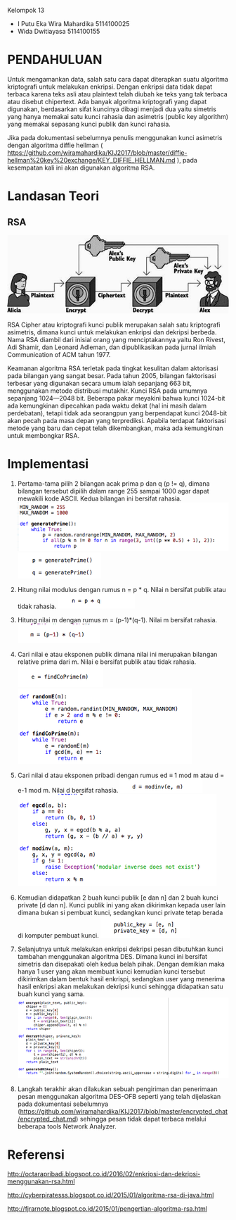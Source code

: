 Kelompok 13<br />
- I Putu Eka Wira Mahardika		5114100025<br />
- Wida Dwitiayasa				5114100155


# PENDAHULUAN #

Untuk mengamankan data, salah satu cara dapat diterapkan suatu algoritma kriptografi
untuk melakukan enkripsi. Dengan enkripsi data tidak dapat terbaca karena teks asli atau
plaintext telah diubah ke teks yang tak terbaca atau disebut chipertext. Ada banyak algoritma
kriptografi yang dapat digunakan, berdasarkan sifat kuncinya dibagi menjadi dua yaitu simetris
yang hanya memakai satu kunci rahasia dan asimetris (public key algorithm) yang memakai
sepasang kunci publik dan kunci rahasia.

Jika pada dokumentasi sebelumnya penulis menggunakan kunci asimetris dengan algoritma diffie hellman ( https://github.com/wiramahardika/KIJ2017/blob/master/diffie-hellman%20key%20exchange/KEY_DIFFIE_HELLMAN.md ), pada kesempatan kali ini akan digunakan algoritma RSA. 


# Landasan Teori #

## RSA ##

![alt tag](https://github.com/wiramahardika/KIJ2017/blob/7f77db5a1caca3c2b573a8c4a02f770c72c5cabd/rsa_cryptograph/img/rsa.jpg?raw=true)

RSA Cipher atau kriptografi kunci publik merupakan salah satu kriptografi asimetris, dimana kunci untuk melakukan enkripsi dan dekripsi berbeda. Nama RSA diambil dari inisial orang yang menciptakannya yaitu Ron Rivest, Adi Shamir, dan Leonard Adleman, dan dipublikasikan pada jurnal ilmiah Communication of ACM tahun 1977.

Keamanan algoritma RSA terletak pada tingkat kesulitan dalam aktorisasi pada bilangan yang sangat besar. Pada tahun 2005, bilangan faktorisasi terbesar yang digunakan secara umum ialah sepanjang 663 bit, menggunakan metode distribusi mutakhir. Kunci RSA pada umumnya sepanjang 1024—2048 bit. Beberapa pakar meyakini bahwa kunci 1024-bit ada kemungkinan dipecahkan pada waktu dekat (hal ini masih dalam perdebatan), tetapi tidak ada seorangpun yang berpendapat kunci 2048-bit akan pecah pada masa depan yang terprediksi.
Apabila terdapat faktorisasi metode yang baru dan cepat telah dikembangkan, maka ada kemungkinan untuk membongkar RSA.


# Implementasi #

1. Pertama-tama pilih 2 bilangan acak prima p dan q (p != q), dimana bilangan tersebut dipilih dalam range 255 sampai 1000 agar dapat mewakili kode ASCII. Kedua bilangan ini bersifat rahasia.
![alt tag](https://raw.githubusercontent.com/wiramahardika/KIJ2017/b04e0e816bd66f9c0d30b13cd1581b8934c15203/rsa_cryptograph/img/1.png)
![alt tag](https://raw.githubusercontent.com/wiramahardika/KIJ2017/b04e0e816bd66f9c0d30b13cd1581b8934c15203/rsa_cryptograph/img/2.png)

2. Hitung nilai modulus dengan rumus n = p * q. Nilai n bersifat publik atau tidak rahasia.
![alt tag](https://raw.githubusercontent.com/wiramahardika/KIJ2017/b04e0e816bd66f9c0d30b13cd1581b8934c15203/rsa_cryptograph/img/3.png)

3. Hitung nilai m dengan rumus m = (p-1)*(q-1). Nilai m bersifat rahasia.
![alt tag](https://raw.githubusercontent.com/wiramahardika/KIJ2017/b04e0e816bd66f9c0d30b13cd1581b8934c15203/rsa_cryptograph/img/4.png)

4. Cari nilai e atau eksponen publik dimana nilai ini merupakan bilangan relative prima dari m. Nilai e bersifat publik atau tidak rahasia.
![alt tag](https://raw.githubusercontent.com/wiramahardika/KIJ2017/b04e0e816bd66f9c0d30b13cd1581b8934c15203/rsa_cryptograph/img/5.png)
![alt tag](https://raw.githubusercontent.com/wiramahardika/KIJ2017/b04e0e816bd66f9c0d30b13cd1581b8934c15203/rsa_cryptograph/img/6.png)

5. Cari nilai d atau eksponen pribadi dengan rumus ed ≡ 1 mod m atau d = e-1 mod m. Nilai d bersifat rahasia.
![alt tag](https://raw.githubusercontent.com/wiramahardika/KIJ2017/b04e0e816bd66f9c0d30b13cd1581b8934c15203/rsa_cryptograph/img/7.png)
![alt tag](https://raw.githubusercontent.com/wiramahardika/KIJ2017/b04e0e816bd66f9c0d30b13cd1581b8934c15203/rsa_cryptograph/img/8.png)

6. Kemudian didapatkan 2 buah kunci publik [e dan n] dan 2 buah kunci private [d dan n]. Kunci publik ini yang akan dikirimkan kepada user lain dimana bukan si pembuat kunci, sedangkan kunci private tetap berada di komputer pembuat kunci.
![alt tag](https://raw.githubusercontent.com/wiramahardika/KIJ2017/b04e0e816bd66f9c0d30b13cd1581b8934c15203/rsa_cryptograph/img/9.png)

7. Selanjutnya untuk melakukan enkripsi dekripsi pesan dibutuhkan kunci tambahan menggunakan algoritma DES. Dimana kunci ini bersifat simetris dan disepakati oleh kedua belah pihak. Dengan demikian maka hanya 1 user yang akan membuat kunci kemudian kunci tersebut dikirimkan dalam bentuk hasil enkrispi, sedangkan user yang menerima hasil enkripsi akan melakukan dekripsi kunci sehingga didapatkan satu buah kunci yang sama.
![alt tag](https://raw.githubusercontent.com/wiramahardika/KIJ2017/b04e0e816bd66f9c0d30b13cd1581b8934c15203/rsa_cryptograph/img/11.png)

8. Langkah terakhir akan dilakukan sebuah pengiriman dan penerimaan pesan menggunakan algoritma DES-OFB seperti yang telah dijelaskan pada dokumentasi sebelumnya (https://github.com/wiramahardika/KIJ2017/blob/master/encrypted_chat/encrypted_chat.md) sehingga pesan tidak dapat terbaca melalui beberapa tools Network Analyzer.

# Referensi #

http://octarapribadi.blogspot.co.id/2016/02/enkripsi-dan-dekripsi-menggunakan-rsa.html

http://cyberpiratesss.blogspot.co.id/2015/01/algoritma-rsa-di-java.html

http://fjrarnote.blogspot.co.id/2015/01/pengertian-algoritma-rsa.html

